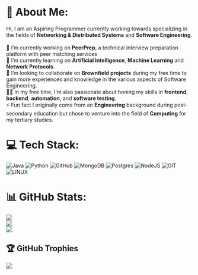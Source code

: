 # 💫 About Me:
Hi, I am an Aspiring Programmer currently working towards specializing in the fields of **Networking & Distributed Systems** and **Software Engineering**.<br><br>🔭 I’m currently working on **PeerPrep**, a technical interview preparation platform with peer matching services<br>🌱 I’m currently learning on **Artificial Intelligence**, **Machine Learning** and **Network Protocols**.<br>🤝 I’m looking to collaborate on **Brownfield projects** during my free time to gain more experiences and knowledge in the various aspects of Software Engineering.<br>👨‍💻 In my free time, I'm also passionate about honing my skills in **frontend**, **backend**, **automation**, and **software testing**.<br>⚡ Fun fact I originally come from an **Engineering** background during post-secondary education but chose to venture into the field of **Computing** for my tertiary studies.


# 💻 Tech Stack:
![Java](https://img.shields.io/badge/java-%23ED8B00.svg?style=flat&logo=java&logoColor=white) ![Python](https://img.shields.io/badge/python-3670A0?style=flat&logo=python&logoColor=ffdd54) ![GitHub](https://img.shields.io/badge/GitHub-%23121011.svg?style=flat&logo=github&logoColor=white) ![MongoDB](https://img.shields.io/badge/MongoDB-%234ea94b.svg?style=flat&logo=mongodb&logoColor=white) ![Postgres](https://img.shields.io/badge/postgres-%23316192.svg?style=flat&logo=postgresql&logoColor=white) ![NodeJS](https://img.shields.io/badge/node.js-6DA55F?style=flat&logo=node.js&logoColor=white) ![GIT](https://img.shields.io/badge/Git-fc6d26?style=flat&logo=git&logoColor=white) ![LINUX](https://img.shields.io/badge/Linux-FCC624?style=flat&logo=linux&logoColor=black)
# 📊 GitHub Stats:
![](https://github-readme-stats.vercel.app/api?username=MrTwit99&theme=gotham&hide_border=false&include_all_commits=true&count_private=false)<br/>
![](https://github-readme-streak-stats.herokuapp.com/?user=MrTwit99&theme=gotham&hide_border=false)<br/>
![](https://github-readme-stats.vercel.app/api/top-langs/?username=MrTwit99&theme=gotham&hide_border=false&include_all_commits=true&count_private=false&layout=compact)

## 🏆 GitHub Trophies
![](https://github-profile-trophy.vercel.app/?username=MrTwit99&theme=juicyfresh&no-frame=true&no-bg=false&margin-w=4)

<!-- Proudly created with GPRM ( https://gprm.itsvg.in ) -->
